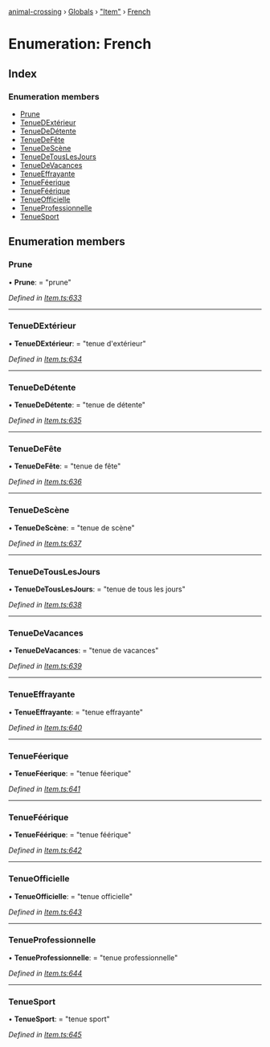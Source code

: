 [animal-crossing](../README.md) › [Globals](../globals.md) › ["Item"](../modules/_item_.md) › [French](_item_.french.md)

# Enumeration: French

## Index

### Enumeration members

* [Prune](_item_.french.md#prune)
* [TenueDExtérieur](_item_.french.md#tenuedextérieur)
* [TenueDeDétente](_item_.french.md#tenuededétente)
* [TenueDeFête](_item_.french.md#tenuedefête)
* [TenueDeScène](_item_.french.md#tenuedescène)
* [TenueDeTousLesJours](_item_.french.md#tenuedetouslesjours)
* [TenueDeVacances](_item_.french.md#tenuedevacances)
* [TenueEffrayante](_item_.french.md#tenueeffrayante)
* [TenueFéerique](_item_.french.md#tenueféerique)
* [TenueFéérique](_item_.french.md#tenueféérique)
* [TenueOfficielle](_item_.french.md#tenueofficielle)
* [TenueProfessionnelle](_item_.french.md#tenueprofessionnelle)
* [TenueSport](_item_.french.md#tenuesport)

## Enumeration members

###  Prune

• **Prune**: = "prune"

*Defined in [Item.ts:633](https://github.com/Norviah/animal-crossing/blob/4ad5c16/module/types/Item.ts#L633)*

___

###  TenueDExtérieur

• **TenueDExtérieur**: = "tenue d'extérieur"

*Defined in [Item.ts:634](https://github.com/Norviah/animal-crossing/blob/4ad5c16/module/types/Item.ts#L634)*

___

###  TenueDeDétente

• **TenueDeDétente**: = "tenue de détente"

*Defined in [Item.ts:635](https://github.com/Norviah/animal-crossing/blob/4ad5c16/module/types/Item.ts#L635)*

___

###  TenueDeFête

• **TenueDeFête**: = "tenue de fête"

*Defined in [Item.ts:636](https://github.com/Norviah/animal-crossing/blob/4ad5c16/module/types/Item.ts#L636)*

___

###  TenueDeScène

• **TenueDeScène**: = "tenue de scène"

*Defined in [Item.ts:637](https://github.com/Norviah/animal-crossing/blob/4ad5c16/module/types/Item.ts#L637)*

___

###  TenueDeTousLesJours

• **TenueDeTousLesJours**: = "tenue de tous les jours"

*Defined in [Item.ts:638](https://github.com/Norviah/animal-crossing/blob/4ad5c16/module/types/Item.ts#L638)*

___

###  TenueDeVacances

• **TenueDeVacances**: = "tenue de vacances"

*Defined in [Item.ts:639](https://github.com/Norviah/animal-crossing/blob/4ad5c16/module/types/Item.ts#L639)*

___

###  TenueEffrayante

• **TenueEffrayante**: = "tenue effrayante"

*Defined in [Item.ts:640](https://github.com/Norviah/animal-crossing/blob/4ad5c16/module/types/Item.ts#L640)*

___

###  TenueFéerique

• **TenueFéerique**: = "tenue féerique"

*Defined in [Item.ts:641](https://github.com/Norviah/animal-crossing/blob/4ad5c16/module/types/Item.ts#L641)*

___

###  TenueFéérique

• **TenueFéérique**: = "tenue féérique"

*Defined in [Item.ts:642](https://github.com/Norviah/animal-crossing/blob/4ad5c16/module/types/Item.ts#L642)*

___

###  TenueOfficielle

• **TenueOfficielle**: = "tenue officielle"

*Defined in [Item.ts:643](https://github.com/Norviah/animal-crossing/blob/4ad5c16/module/types/Item.ts#L643)*

___

###  TenueProfessionnelle

• **TenueProfessionnelle**: = "tenue professionnelle"

*Defined in [Item.ts:644](https://github.com/Norviah/animal-crossing/blob/4ad5c16/module/types/Item.ts#L644)*

___

###  TenueSport

• **TenueSport**: = "tenue sport"

*Defined in [Item.ts:645](https://github.com/Norviah/animal-crossing/blob/4ad5c16/module/types/Item.ts#L645)*
